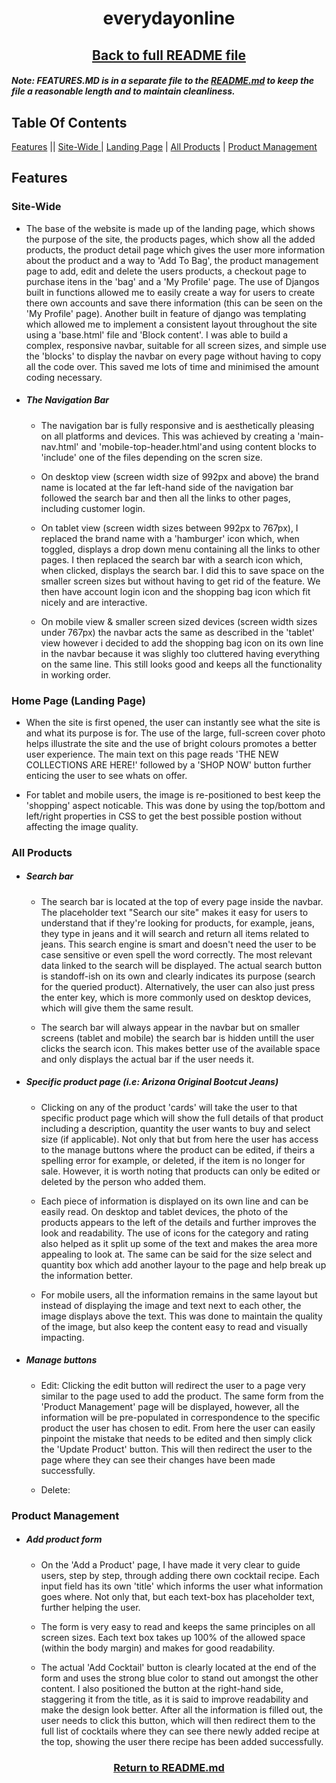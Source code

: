 <h1 align="center">everydayonline</h1>

<h2 align="center"><a href="https://github.com/joenapper/everydayonline/blob/master/README.md">Back to full README file</a></h2>

##### Note: FEATURES.MD is in a separate file to the [README.md](https://github.com/joenapper/everydayonline/blob/master/README.md) to keep the file a reasonable length and to maintain cleanliness.

## Table Of Contents
[Features](#features) || [Site-Wide ](#site-wide ) | [Landing Page](#home-page-(landing-page)) | [All Products](#all-products) | [Product Management](#product-management)

## Features

### Site-Wide 
- The base of the website is made up of the landing page, which shows the purpose of the site, the products pages, which show all 
the added products, the product detail page which gives the user more information about the product and a way to 'Add To Bag',
the product management page to add, edit and delete the users products, a checkout page to purchase itens in the 'bag' and a 
'My Profile' page. The use of Djangos built in functions allowed me to easily create a way for users to create there own accounts
and save there information (this can be seen on the 'My Profile' page). Another built in feature of django was templating which allowed 
me to implement a consistent layout throughout the site using a 'base.html' file and 'Block content'. I was able to build a 
complex, responsive navbar, suitable for all screen sizes, and simple use the 'blocks' to display the navbar on every page without
having to copy all the code over. This saved me lots of time and minimised the amount coding necessary.  

- ##### The Navigation Bar
    - The navigation bar is fully responsive and is aesthetically pleasing on all platforms and devices. This was achieved by creating
    a 'main-nav.html' and 'mobile-top-header.html'and using content blocks to 'include' one of the files depending on the scren size.

    - On desktop view (screen width size of 992px and above) the brand name is located at the far left-hand side of the navigation bar 
    followed the search bar and then all the links to other pages, including customer login.

    - On tablet view (screen width sizes between 992px to 767px), I replaced the brand name with a 'hamburger' icon which, when toggled,
    displays a drop down menu containing all the links to other pages. I then replaced the search bar with a search icon which, when clicked,
    displays the search bar. I did this to save space on the smaller screen sizes but without having to get rid of the feature. We then have
    account login icon and the shopping bag icon which fit nicely and are interactive.

    - On mobile view & smaller screen sized devices (screen width sizes under 767px) the navbar acts the same as described in the 'tablet' view
    however i decided to add the shopping bag icon on its own line in the navbar because it was slighly too cluttered having everything on the
    same line. This still looks good and keeps all the functionality in working order.

### Home Page (Landing Page)
- When the site is first opened, the user can instantly see what the site is and what its purpose is for. The use of the large, full-screen cover 
photo helps illustrate the site and the use of bright colours promotes a better user experience. The main text on this page reads 'THE NEW COLLECTIONS 
ARE HERE!' followed by a 'SHOP NOW' button further enticing the user to see whats on offer.

- For tablet and mobile users, the image is re-positioned to best keep the 'shopping' aspect noticable. This was done by using the top/bottom and 
left/right properties in CSS to get the best possible postion without affecting the image quality.

### All Products
- ##### Search bar
    - The search bar is located at the top of every page inside the navbar. The placeholder text "Search our site" makes it easy for users to understand 
    that if they're looking for products, for example, jeans, they type in jeans and it will search and return all items related to jeans. This search engine 
    is smart and doesn't need the user to be case sensitive or even spell the word correctly. The most relevant data linked to the search will be displayed. 
    The actual search button is standoff-ish on its own and clearly indicates its purpose (search for the queried product). Alternatively, the user can also 
    just press the enter key, which is more commonly used on desktop devices, which will give them the same result.  

    - The search bar will always appear in the navbar but on smaller screens (tablet and mobile) the search bar is hidden untill the user clicks the search
    icon. This makes better use of the available space and only displays the actual bar if the user needs it.

- ##### Specific product page (i.e: Arizona Original Bootcut Jeans)
    - Clicking on any of the product 'cards' will take the user to that specific product page which will show the full details of that product including a 
    description, quantity the user wants to buy and select size (if applicable). Not only that but from here the user has access to the manage buttons where
    the product can be edited, if theirs a spelling error for example, or deleted, if the item is no longer for sale. However, it is worth noting that products 
    can only be edited or deleted by the person who added them.

    - Each piece of information is displayed on its own line and can be easily read. On desktop and tablet devices, the photo of the products appears to the left 
    of the details and further improves the look and readability. The use of icons for the category and rating also helped as it split up some of the text and 
    makes the area more appealing to look at. The same can be said for the size select and quantity box which add another layour to the page and help break up the
    information better.

    - For mobile users, all the information remains in the same layout but instead of displaying the image and text next to each other, the image displays above 
    the text. This was done to maintain the quality of the image, but also keep the content easy to read and visually impacting.

- ##### Manage buttons
    - Edit: Clicking the edit button will redirect the user to a page very similar to the page used to add the product. The same form from the 'Product 
    Management' page will be displayed, however, all the information will be pre-populated in correspondence to the specific product the user has chosen to 
    edit. From here the user can easily pinpoint the mistake that needs to be edited and then simply click the 'Update Product' button. This will then redirect 
    the user to the page where they can see their changes have been made successfully.
    
    - Delete: 

### Product Management
- ##### Add product form
    - On the 'Add a Product' page, I have made it very clear to guide users, step by step, through adding there own cocktail recipe. Each input field 
    has its own 'title' which informs the user what information goes where. Not only that, but each text-box has placeholder text, further helping the user. 

    - The form is very easy to read and keeps the same principles on all screen sizes. Each text box takes up 100% of the allowed space (within the body margin) 
    and makes for good readability.

    - The actual 'Add Cocktail' button is clearly located at the end of the form and uses the strong blue color to stand out amongst the other content. I also 
    positioned the button at the right-hand side, staggering it from the title, as it is said to improve readability and make the design look better. After all 
    the information is filled out, the user needs to click this button, which will then redirect them to the full list of cocktails where they can see there newly 
    added recipe at the top, showing the user there recipe has been added successfully.
    


<h3 align="center"><a href="https://github.com/joenapper/everydayonline/blob/master/README.md">Return to README.md</a></h3>